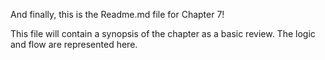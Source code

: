 And finally, this is the Readme.md file for Chapter 7! 

This file will contain a synopsis of the chapter as a basic review. The logic and flow are represented here. 